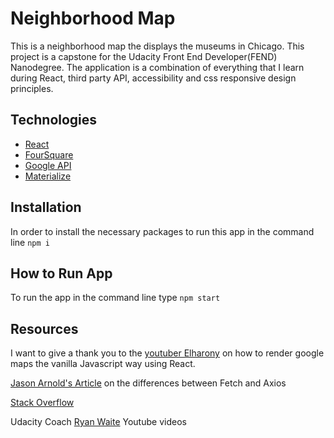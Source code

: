 
# Neighborhood Map

This is a neighborhood map the displays the museums in Chicago.
This project is a capstone for the Udacity Front End Developer(FEND) Nanodegree.
The application is a combination of everything that I learn during React, third party API, accessibility and css responsive design principles.

## Technologies 

- [React](https://reactjs.org/)
- [FourSquare](https://foursquare.com)
- [Google API](https://developers.google.com/maps/documentation/)
- [Materialize](https://material-ui.com/)

## Installation

In order to install the necessary packages to run
this app in the command line `npm i`

## How to Run App
To run the app in the command line type `npm start`


## Resources

I want to give a thank you to the [youtuber Elharony](https://www.youtube.com/watch?v=W5LhLZqj76s)
on how to render google maps the vanilla Javascript way using React.


[Jason Arnold's Article](https://medium.com/@thejasonfile/fetch-vs-axios-js-for-making-http-requests-2b261cdd3af5) on the differences between Fetch and Axios

[Stack Overflow](https://stackoverflow.com/questions/48493960/using-google-map-in-react-component)

Udacity Coach [Ryan Waite](https://www.youtube.com/watch?v=LvQe7xrUh7I&t=1775s) Youtube videos


